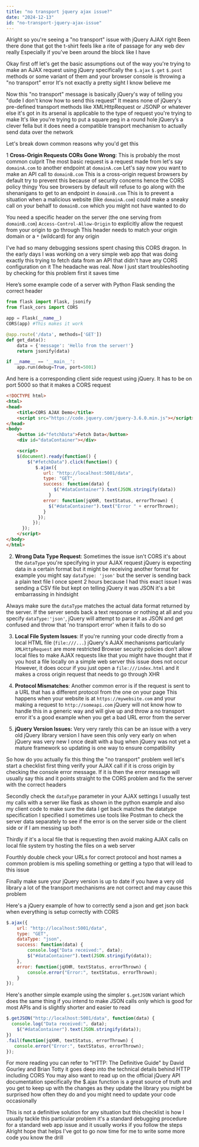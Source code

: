 ```yaml
---
title: "no transport jquery ajax issue?"
date: "2024-12-13"
id: "no-transport-jquery-ajax-issue"
---
```


Alright so you're seeing a "no transport" issue with jQuery AJAX right Been there done that got the t-shirt feels like a rite of passage for any web dev really Especially if you've been around the block like I have

Okay first off let's get the basic assumptions out of the way you're trying to make an AJAX request using jQuery specifically the `$.ajax` `$.get` `$.post` methods or some variant of them and your browser console is throwing a "no transport" error It's not exactly a pretty sight I know believe me

Now this "no transport" message is basically jQuery's way of telling you "dude I don't know how to send this request" It means none of jQuery's pre-defined transport methods like XMLHttpRequest or JSONP or whatever else it's got in its arsenal is applicable to the type of request you're trying to make It's like you're trying to put a square peg in a round hole jQuery’s a clever fella but it does need a compatible transport mechanism to actually send data over the network

Let's break down common reasons why you'd get this

1 **Cross-Origin Requests CORs Gone Wrong**: This is probably the most common culprit The most basic request is a request made from let's say `domainA.com` to another endpoint at `domainA.com` Let's say now you want to make an API call to `domainB.com` This is a cross-origin request browsers by default try to prevent this because of security concerns hence the CORS policy thingy You see browsers by default will refuse to go along with the shenanigans to get to an endpoint in `domainB.com` This is to prevent a situation when a malicious website (like `domainA.com`) could make a sneaky call on your behalf to `domainB.com` which you might not have wanted to do

You need a specific header on the server (the one serving from `domainB.com`)  `Access-Control-Allow-Origin` to explicitly allow the request from your origin to go through This header needs to match your origin domain or a `*` (wildcard) for any origin

I've had so many debugging sessions spent chasing this CORS dragon. In the early days I was working on a very simple web app that was doing exactly this trying to fetch data from an API that didn't have any CORS configuration on it The headache was real. Now I just start troubleshooting by checking for this problem first it saves time

Here’s some example code of a server with Python Flask sending the correct header

```python
from flask import Flask, jsonify
from flask_cors import CORS

app = Flask(__name__)
CORS(app) #This makes it work

@app.route('/data', methods=['GET'])
def get_data():
    data = {'message': 'Hello from the server!'}
    return jsonify(data)

if __name__ == '__main__':
    app.run(debug=True, port=5001)
```

And here is a corresponding client side request using jQuery. It has to be on port 5000 so that it makes a CORS request
```html
<!DOCTYPE html>
<html>
<head>
    <title>CORS AJAX Demo</title>
    <script src="https://code.jquery.com/jquery-3.6.0.min.js"></script>
</head>
<body>
    <button id="fetchData">Fetch Data</button>
    <div id="dataContainer"></div>

    <script>
    $(document).ready(function() {
        $("#fetchData").click(function() {
           $.ajax({
              url: "http://localhost:5001/data",
              type: "GET",
              success: function(data) {
                  $("#dataContainer").text(JSON.stringify(data))
                }
              error: function(jqXHR, textStatus, errorThrown) {
                $("#dataContainer").text("Error " + errorThrown);
              }
            });
          });
      });
    </script>
</body>
</html>
```

2. **Wrong Data Type Request**: Sometimes the issue isn't CORS it's about the `dataType` you're specifying in your AJAX request jQuery is expecting data in a certain format but it might be receiving another format for example you might say `dataType: 'json'` but the server is sending back a plain text file I once spent 2 hours because I had this exact issue I was sending a CSV file but kept on telling jQuery it was JSON it's a bit embarrassing in hindsight

Always make sure the `dataType` matches the actual data format returned by the server. If the server sends back a text response or nothing at all and you specify `dataType:'json'`, jQuery will attempt to parse it as JSON and get confused and throw that 'no transport error' when it fails to do so

3. **Local File System Issues**: If you're running your code directly from a local HTML file (`file:///...`) jQuery's AJAX mechanisms particularly `XMLHttpRequest` are more restricted Browser security policies don’t allow local files to make AJAX requests like that you might have thought that if you host a file locally on a simple web server this issue does not occur However, it does occur if you just open a `file:///index.html` and it makes a cross origin request that needs to go through XHR

4. **Protocol Mismatches**: Another common error is if the request is sent to a URL that has a different protocol from the one on your page This happens when your website is at `https://mywebsite.com` and your making a request to `http://someapi.com` jQuery will not know how to handle this in a generic way and will give up and throw a no transport error it's a good example when you get a bad URL error from the server

5. **jQuery Version Issues:** Very very rarely this can be an issue with a very old jQuery library version I have seen this only very early on when jQuery was very new I once dealt with a bug when jQuery was not yet a mature framework so updating is one way to ensure compatibility

So how do you actually fix this thing the "no transport" problem well let's start a checklist first thing verify your AJAX call if it is cross origin by checking the console error message. If it is then the error message will usually say this and it points straight to the CORS problem and fix the server with the correct headers

Secondly check the `dataType` parameter in your AJAX settings I usually test my calls with a server like flask as shown in the python example and also my client code to make sure the data I get back matches the datatype specification I specified I sometimes use tools like Postman to check the server data separately to see if the error is on the server side or the client side or if I am messing up both

Thirdly if it's a local file that is requesting then avoid making AJAX calls on local file system try hosting the files on a web server

Fourthly double check your URLs for correct protocol and host names a common problem is mis spelling something or getting a typo that will lead to this issue

Finally make sure your jQuery version is up to date if you have a very old library a lot of the transport mechanisms are not correct and may cause this problem

Here's a jQuery example of how to correctly send a json and get json back when everything is setup correctly with CORS

```javascript
$.ajax({
    url: "http://localhost:5001/data",
    type: "GET",
    dataType: "json",
    success: function(data) {
        console.log("Data received:", data);
        $("#dataContainer").text(JSON.stringify(data));
    },
    error: function(jqXHR, textStatus, errorThrown) {
        console.error("Error:", textStatus, errorThrown);
    }
});
```
Here's another simple example using the simpler `$.getJSON` variant which does the same thing if you intend to make JSON calls only which is good for most APIs and is slightly shorter and easier to read

```javascript
$.getJSON("http://localhost:5001/data", function(data) {
  console.log("Data received:", data);
    $("#dataContainer").text(JSON.stringify(data));
})
.fail(function(jqXHR, textStatus, errorThrown) {
   console.error("Error:", textStatus, errorThrown);
});
```

For more reading you can refer to "HTTP: The Definitive Guide" by David Gourley and Brian Totty it goes deep into the technical details behind HTTP including CORS You may also want to read up on the official jQuery API documentation specifically the $.ajax function is a great source of truth and you get to keep up with the changes as they update the library you might be surprised how often they do and you might need to update your code occasionally

This is not a definitive solution for any situation but this checklist is how I usually tackle this particular problem it's a standard debugging procedure for a standard web app issue and it usually works if you follow the steps
Alright hope that helps I've got to go now time for me to write some more code you know the drill
